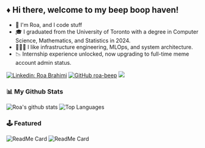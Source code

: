 
## ♦️ Hi there, welcome to my beep boop haven! 

- 👾 I'm Roa, and I code stuff
- 🎓 I graduated from the University of Toronto with a degree in Computer Science, Mathematics, and Statistics in 2024.
- 👩🏻‍💻️ I like infrastructure engineering, MLOps, and system architecture.
- 📉 Internship experience unlocked, now upgrading to full-time meme account admin status.

[![Linkedin: Roa Brahimi](https://img.shields.io/badge/-Roa-blue?style=flat-square&logo=Linkedin&logoColor=white&link=https://www.linkedin.com/in/r0a/)](https://www.linkedin.com/in/r0a/)
[![GitHub roa-beep](https://img.shields.io/github/followers/roa-beep?label=follow&style=social)](https://github.com/roa-beep)
![](https://komarev.com/ghpvc/?username=roa-beep&color=ff69b4)

### 📊 My Github Stats
![Roa's github stats](https://github-readme-stats.vercel.app/api?username=roa-beep&theme=dark&hide=contribs)
![Top Languages](https://github-readme-stats.vercel.app/api/top-langs/?username=roa-beep&hide=html&layout=compact&theme=dark)


### 🕹️ Featured
![ReadMe Card](https://github-readme-stats.vercel.app/api/pin/?username=roa-beep&repo=hospital-command-line-app&theme=dark)
![ReadMe Card](https://github-readme-stats.vercel.app/api/pin/?username=roa-beep&repo=CSCB20-Course-Website-Redesign&theme=dark)


<!--END_SECTION:waka-->


